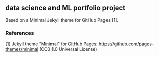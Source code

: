 ## data science and ML portfolio project

Based on a Minimal Jekyll theme for GitHub Pages [1].

### References

[1] Jekyll theme "Minimal" for GitHub Pages: https://github.com/pages-themes/minimal (CC0 1.0 Universal License)

